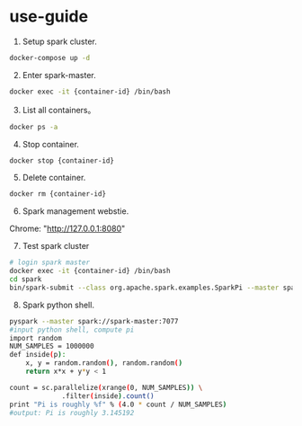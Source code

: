 # use-guide

1. Setup spark cluster.
```bash
docker-compose up -d
```

2. Enter spark-master.
```bash
docker exec -it {container-id} /bin/bash
```

3. List all containers。
```bash
docker ps -a
```

4. Stop container.
```bash
docker stop {container-id}
```

5. Delete container.
```bash
docker rm {container-id}
```

6. Spark management webstie.

Chrome: "http://127.0.0.1:8080"

7. Test spark cluster
```bash
# login spark master
docker exec -it {container-id} /bin/bash
cd spark
bin/spark-submit --class org.apache.spark.examples.SparkPi --master spark://spark-master:7077 examples/jars/spark-examples_2.11-2.4.0.jar 100 2>&1 | grep "Pi is roughly"
```

8. Spark python shell.
```bash
pyspark --master spark://spark-master:7077
#input python shell, compute pi
import random
NUM_SAMPLES = 1000000
def inside(p):
    x, y = random.random(), random.random()
    return x*x + y*y < 1

count = sc.parallelize(xrange(0, NUM_SAMPLES)) \
             .filter(inside).count()
print "Pi is roughly %f" % (4.0 * count / NUM_SAMPLES)
#output: Pi is roughly 3.145192
```

